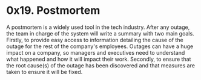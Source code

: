 # 0x19. Postmortem
A postmortem is a widely used tool in the tech industry. After any outage, the team in charge of the system will write a summary with two main goals. Firstly, to provide easy access to information detailing the cause of the outage for the rest of the company's employees. Outages can have a huge impact on a company, so managers and executives need to understand what happened and how it will impact their work. Secondly, to ensure that the root cause(s) of the outage has been discovered and that measures are taken to ensure it will be fixed.

